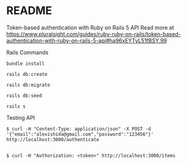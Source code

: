 # README

Token-based authentication with Ruby on Rails 5 API
Read more at https://www.pluralsight.com/guides/ruby-ruby-on-rails/token-based-authentication-with-ruby-on-rails-5-api#ha96xEYTyL51fBSY.99


Rails Commands 

    bundle install
    
    rails db:create
    
    rails db:migrate
    
    rails db:seed

    rails s



Testing API


    $ curl -H "Content-Type: application/json" -X POST -d '{"email":"alexishida@gmail.com","password":"123456"}' http://localhost:3000/authenticate


    $ curl -H "Authorization: <token>" http://localhost:3000/items